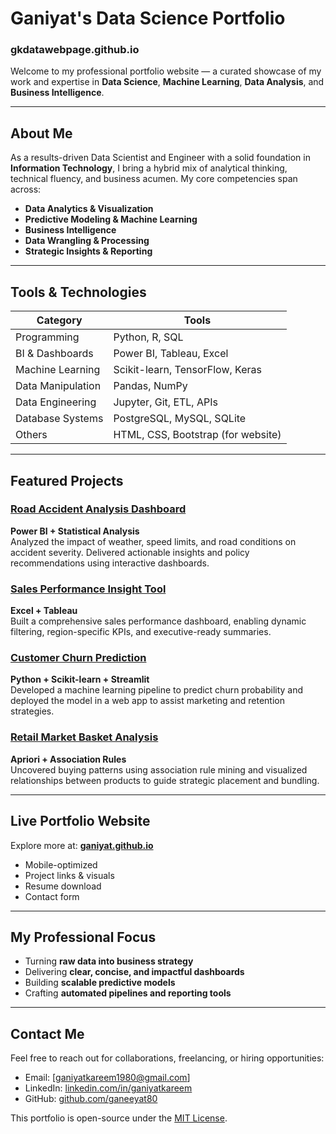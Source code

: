 # Ganiyat's Data Science Portfolio
### gkdatawebpage.github.io

Welcome to my professional portfolio website — a curated showcase of my work and expertise in **Data Science**, **Machine Learning**, **Data Analysis**, and **Business Intelligence**.

---

## About Me

As a results-driven Data Scientist and Engineer with a solid foundation in **Information Technology**, I bring a hybrid mix of analytical thinking, technical fluency, and business acumen. My core competencies span across:

-  **Data Analytics & Visualization**
-  **Predictive Modeling & Machine Learning**
-  **Business Intelligence**
-  **Data Wrangling & Processing**
-  **Strategic Insights & Reporting**

---

##  Tools & Technologies

| Category | Tools |
|----------|-------|
| Programming | Python, R, SQL |
| BI & Dashboards | Power BI, Tableau, Excel |
| Machine Learning | Scikit-learn, TensorFlow, Keras |
| Data Manipulation | Pandas, NumPy |
| Data Engineering | Jupyter, Git, ETL, APIs |
| Database Systems | PostgreSQL, MySQL, SQLite |
| Others | HTML, CSS, Bootstrap (for website) |

---

##  Featured Projects

###  [Road Accident Analysis Dashboard](https://github.com/ganeeyat80/gkdatawebpage.github.io/road-accident-analysis)
**Power BI + Statistical Analysis**  
Analyzed the impact of weather, speed limits, and road conditions on accident severity. Delivered actionable insights and policy recommendations using interactive dashboards.

###  [Sales Performance Insight Tool](https://github.com/ganeeyat80/gkdatawebpage.github.io/sales-dashboard)
**Excel + Tableau**  
Built a comprehensive sales performance dashboard, enabling dynamic filtering, region-specific KPIs, and executive-ready summaries.

###  [Customer Churn Prediction](https://github.com/ganeeyat80/gkdatawebpage.github.io/customer-churn-ml)
**Python + Scikit-learn + Streamlit**  
Developed a machine learning pipeline to predict churn probability and deployed the model in a web app to assist marketing and retention strategies.

###  [Retail Market Basket Analysis](https://github.com/ganeeyat80/gkdatawebpage.github.io/market-basket-analysis)
**Apriori + Association Rules**  
Uncovered buying patterns using association rule mining and visualized relationships between products to guide strategic placement and bundling.

---

##  Live Portfolio Website

Explore more at: **[ganiyat.github.io](https://github.com/ganeeyat80/gkdatawebpage.github.io)**  
- Mobile-optimized  
- Project links & visuals  
- Resume download  
- Contact form

---

##  My Professional Focus

- Turning **raw data into business strategy**
- Delivering **clear, concise, and impactful dashboards**
- Building **scalable predictive models**
- Crafting **automated pipelines and reporting tools**

---

##  Contact Me

Feel free to reach out for collaborations, freelancing, or hiring opportunities:

-  Email: [ganiyatkareem1980@gmail.com]
-  LinkedIn: [linkedin.com/in/ganiyatkareem](https://www.linkedin.com/in/ganiyat-kareem)
-  GitHub: [github.com/ganeeyat80](https://github.com/ganeeyat80/gkdatawebpage.github.io)


This portfolio is open-source under the [MIT License](LICENSE).
